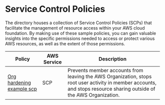 # Service Control Policies

The directory houses a collection of Service Control Policies (SCPs) that facilitate the management of resource access within your AWS cloud foundation. By making use of these sample policies, you can gain valuable insights into the specific permissions needed to access or protect various AWS resources, as well as the extent of those permissions.

| Policy | AWS Service | Description |
| ------ | ----------- | ----------- |
| [Org hardening example scp](./org-hardening-example/) | SCP | Prevents member accounts from leaving the AWS Organization, stops root user activity in member accounts, and stops resource sharing outside of the AWS Organization. |
